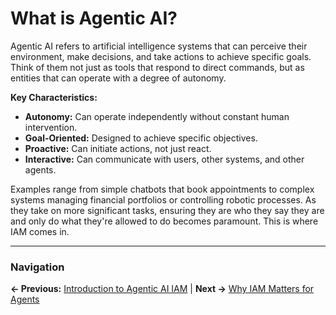# What is Agentic AI?

Agentic AI refers to artificial intelligence systems that can perceive their environment, make decisions, and take actions to achieve specific goals. Think of them not just as tools that respond to direct commands, but as entities that can operate with a degree of autonomy.

**Key Characteristics:**
*   **Autonomy:** Can operate independently without constant human intervention.
*   **Goal-Oriented:** Designed to achieve specific objectives.
*   **Proactive:** Can initiate actions, not just react.
*   **Interactive:** Can communicate with users, other systems, and other agents.

Examples range from simple chatbots that book appointments to complex systems managing financial portfolios or controlling robotic processes. As they take on more significant tasks, ensuring they are who they say they are and only do what they're allowed to do becomes paramount. This is where IAM comes in.

---

### Navigation

**← Previous:** [Introduction to Agentic AI IAM](./index.md) | **Next →** [Why IAM Matters for Agents](./why-iam-matters.md)